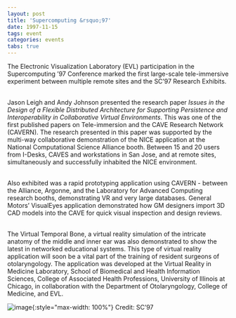 ```yaml
---
layout: post
title: 'Supercomputing &rsquo;97'
date: 1997-11-15
tags: event
categories: events
tabs: true
---
```


The Electronic Visualization Laboratory (EVL) participation in the Supercomputing &rsquo;97 Conference marked the first large-scale tele-immersive experiment between multiple remote sites and the SC&rsquo;97 Research Exhibits.<br><br>

Jason Leigh and Andy Johnson presented the research paper <em>Issues in the Design of a Flexible Distributed Architecture for Supporting Persistence and Interoperability in Collaborative Virtual Environments</em>. This was one of the first published papers on Tele-immersion and the CAVE Research Network (CAVERN). The research presented in this paper was supported by the multi-way collaborative demonstration of the NICE application at the National Computational Science Alliance booth. Between 15 and 20 users from I-Desks, CAVES and workstations in San Jose, and at remote sites, simultaneously and successfully inhabited the NICE environment.<br><br>

Also exhibited was a rapid prototyping application using CAVERN - between the Alliance, Argonne, and the Laboratory for Advanced Computing research booths, demonstrating VR and very large databases.  General Motors&rsquo; VisualEyes application demonstrated how GM designers import 3D CAD models into the CAVE for quick visual inspection and design reviews.<br><br>

The Virtual Temporal Bone, a virtual reality simulation of the intricate anatomy of the middle and inner ear was also demonstrated to show the latest in networked educational systems. This type of virtual reality application will soon be a vital part of the training of resident surgeons of otolaryngology. The application was developed at the Virtual Reality in Medicine Laboratory, School of Biomedical and Health Information Sciences, College of Associated Health Professions, University of Illinois at Chicago, in collaboration with the Department of Otolaryngology, College of Medicine, and EVL.

![image](https://www.evl.uic.edu/output/originals/sc97.gif-srcw.jpg){:style="max-width: 100%"}
Credit: SC&rsquo;97

